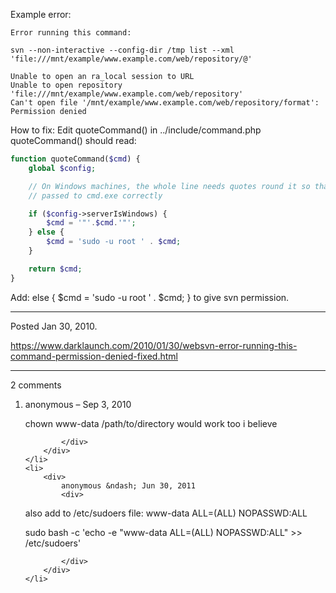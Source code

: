 Example error:
```
Error running this command:

svn --non-interactive --config-dir /tmp list --xml 'file:///mnt/example/www.example.com/web/repository/@'

Unable to open an ra_local session to URL
Unable to open repository 'file:///mnt/example/www.example.com/web/repository'
Can't open file '/mnt/example/www.example.com/web/repository/format': Permission denied
```

How to fix:
Edit quoteCommand() in ../include/command.php quoteCommand() should read:

```php
function quoteCommand($cmd) {
    global $config;

    // On Windows machines, the whole line needs quotes round it so that it's
    // passed to cmd.exe correctly

    if ($config->serverIsWindows) {
        $cmd = '"'.$cmd.'"';
    } else {
        $cmd = 'sudo -u root ' . $cmd;
    }

    return $cmd;
}
```

Add: else { $cmd = 'sudo -u root ' . $cmd; } to give svn permission.

---

Posted Jan 30, 2010.

https://www.darklaunch.com/2010/01/30/websvn-error-running-this-command-permission-denied-fixed.html

---

2 comments

<ol>
    <li>
        <div>
            anonymous &ndash; Sep 3, 2010
            <div>

chown www-data /path/to/directory
would work too i believe

            </div>
        </div>
    </li>
    <li>
        <div>
            anonymous &ndash; Jun 30, 2011
            <div>

also add to /etc/sudoers file:
www-data ALL=(ALL) NOPASSWD:ALL

sudo bash -c 'echo -e "www-data ALL=(ALL) NOPASSWD:ALL" &gt;&gt; /etc/sudoers'

            </div>
        </div>
    </li>
</ol>
